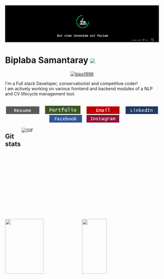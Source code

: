 ![Design and Development](https://github.com/bips1996/bips1996/blob/master/wallpaper.png)

<h1>Biplaba Samantaray <a href="https://github.com/antonkomarev/github-profile-views-counter">
    <img src="https://komarev.com/ghpvc/?username=bips1996">
</a> </h1>
<p align="center"> <a href="https://github.com/ryo-ma/github-profile-trophy"><img align="center" src="https://github-profile-trophy.vercel.app/?username=bips1996&theme=flat&row=1&margin-w=15" alt="bips1996" /></a> </p>
I'm a Full stack Developer, conservationist and competitive coder!<br>
I am actively working on various frontend and backend modules of a NLP and CV lifecycle management tool.
<br><br>


<p align="center">
<a href="https://github.com/bips1996/Resume/blob/main/Biplaba Samantaray.pdf"><img height=25em src="https://github.com/bips1996/bips1996/blob/master/icons/resume.png" /></a> &nbsp &nbsp
<a href="https://biplabas.com"><img height=27em src="https://github.com/bips1996/bips1996/blob/master/icons/portfolio.png" /></a> &nbsp &nbsp
<a href=mailto: samantaraybiplaba@gmail.com"><img height=25em src="https://github.com/bips1996/bips1996/blob/master/icons/email.png" /></a> &nbsp &nbsp
<a href="https://www.linkedin.com/in/bips96/"><img height=25em src="https://github.com/bips1996/bips1996/blob/master/icons/linkedin.png" /></a> &nbsp &nbsp
<a href="https://www.facebook.com/biplab.sam"><img height=25em src="https://github.com/bips1996/bips1996/blob/master/icons/facebook.png" /></a>&nbsp &nbsp
<a href="https://www.instagram.com/i_am__biplab"><img height=25em src="https://github.com/bips1996/bips1996/blob/master/icons/instagram.png" /></a></p>
                                                                                                                                            

<img align="right" alt="GIF" src="https://github.com/bips1996/bips1996/blob/master/code.gif?raw=true" width="450" height="300" />

    

## Git stats
<p>
<img align="left" height=180em width="50%" src ='https://github-readme-stats.vercel.app/api?username=Bips1996&show_icons=true&count_private=true&theme=darcula&hide_border=true&hide=issues,contribs&bg_color=00000000'>

<img align="left" height=180em width="40%" src ='https://github-readme-stats.vercel.app/api/top-langs/?username=Bips1996&layout=compact&hide_border=true&theme=darcula&bg_color=00000000&langs_count=6&hide=jupyter%20notebook,tex,css,php'>
</p>


<!-- <p>
<img align="left" height=180em width = "50%" src="https://github-readme-stats.vercel.app/api?username=bips1996&show_icons=true&include_all_commits=true&theme=vue" alt="Biplaba's github stats" />
<img align="left" height=180em width = "40%"  src="https://github-readme-stats.vercel.app/api/top-langs/?username=bips1996&layout=compact&hide=css,html,Jupyter Notebook,hack,PHP,c&show_icons=true&theme=vue"/>
</p> -->
<br><br><br><br><br><br><br><br><br><br>

